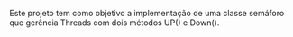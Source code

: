 Este projeto tem como objetivo a implementação de uma classe semáforo que gerência Threads com dois métodos UP() e Down().
